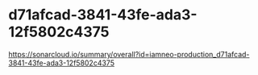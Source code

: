 # d71afcad-3841-43fe-ada3-12f5802c4375
https://sonarcloud.io/summary/overall?id=iamneo-production_d71afcad-3841-43fe-ada3-12f5802c4375

